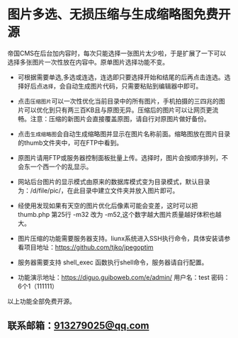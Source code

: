 # 图片多选、无损压缩与生成缩略图免费开源

帝国CMS在后台加内容时，每次只能选择一张图片太少啦，于是扩展了一下可以选择多张图片一次性放在内容中。原单图片选择功能不变。

+ 可根据需要单选,多选或连选，连选即只要选择开始和结尾的后再点击连选。选择好后点`选择`，会自动生成图片代码，只需要粘贴到编辑器中即可。


+ 点击`压缩图片`可以一次性优化当前目录中的所有图片，手机拍摄的三四兆的图片可以优化到只有两三百KB且与原图无异。压缩后的图片可以让网页更流畅。注意：压缩的新图片会直接覆盖原图，请自行对原图片做好备份。


+ 点击`生成缩略图`会自动生成缩略图并显示在图片名称前面。缩略图放在图片目录的thumb文件夹中，可在FTP中看到。


+ 原图片请用FTP或服务器控制面板批量上传。选择时，图片会按顺序排列，不会东一个西一个的乱显示。


+ 网站后台图片的显示模式由原来的数据库模式变为目录模式，默认目录为：/d/file/pic/，在此目录中建立文件夹并放入图片即可。


+ 经使用发现如果有天空的图片优化后像素可能会变差，这时可以把 thumb.php 第25行  -m32 改为 -m52,这个数字越大图片质量越好体积也越大。


+ 图片压缩的功能需要服务器支持。liunx系统进入SSH执行命令，具体安装请参看项目地址：https://github.com/tjko/jpegoptim


+ 服务器需要支持 shell_exec 函数执行shell命令，服务器请自行配置。


+ 功能演示地址：https://diguo.guiboweb.com/e/admin/ 用户名：test   密码：6个1（111111）

以上功能全部免费开源。

## 联系邮箱：913279025@qq.com
